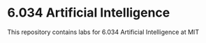# 6.034 Artificial Intelligence

This repository contains labs for 6.034 Artificial Intelligence at MIT



